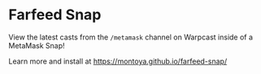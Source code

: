 # Farfeed Snap

View the latest casts from the `/metamask` channel on Warpcast inside of a 
MetaMask Snap! 

Learn more and install at https://montoya.github.io/farfeed-snap/ 

